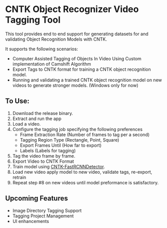 # CNTK Object Recognizer Video Tagging Tool

This tool provides end to end support for generating datasets for and validating Object Recognition Models with CNTK.

It supports the following scenarios:

- Computer Assisted Tagging of Objects In Video Using Custom implementation of Camshift Algorithm
- Export Tags to CNTK format for training a CNTK object recognition model.
- Running and validating a trained CNTK object recognition model on new videos to generate stronger models. (Windows only for now)

## To Use:
 1. Download the release binary.
 2. Extract and run the app
 3. Load a video.
 4. Configure the tagging job specifying the following preferences
    - Frame Extraction Rate (Number of frames to tag per a second)
    - Tagging Region Type (Rectangle, Point, Square)
    - Export Frames Until (How far to export)
    - Labels (Labels for tagging)
 5. Tag the video frame by frame.
 6. Export Video to CNTK Format
 7. Train model using [CNTK-FastRCNNDetector](https://github.com/CatalystCode/CNTK-FastRCNNDetector).
 8. Load new video apply model to new video, validate tags, re-export, retrain
 9. Repeat step #8 on new videos until model preformance is satisfactory.  

## Upcoming Features
- Image Directory Tagging Support
- Tagging Project Management 
- UI enhancements 
